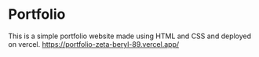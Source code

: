 # Portfolio
This is a simple portfolio website made using HTML and CSS and deployed on vercel.
https://portfolio-zeta-beryl-89.vercel.app/
